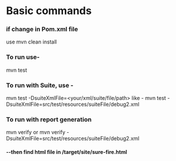 # Basic commands

### if change in Pom.xml file 
use mvn clean install

### To run use-
mvn test


### To run with Suite, use - 
mvn test -DsuiteXmlFile=<your/xml/suite/file/path>
like -
mvn test -DsuiteXmlFile=src/test/resources/suiteFile/debug2.xml


### To run with report generation
mvn verify 
or
mvn verify -DsuiteXmlFile=src/test/resources/suiteFile/debug2.xml
#### --then find html file in /target/site/sure-fire.html
